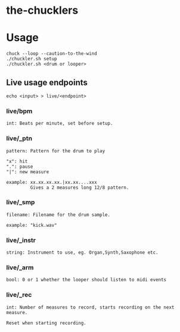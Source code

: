 the-chucklers
=============

# Usage

	chuck --loop --caution-to-the-wind
	./chuckler.sh setup
	./chuckler.sh <drum or looper>

## Live usage endpoints

	echo <input> > live/<endpoint>

### live/bpm

	int: Beats per minute, set before setup.

### live/<drumname>_ptn

	pattern: Pattern for the drum to play

	"x": hit
	".": pause
	"|": new measure

	example: xx.xx.xx.xx.|xx.xx....xxx
			 Gives a 2 measures long 12/8 pattern.

### live/<drumname>_smp

	filename: Filename for the drum sample.

	example: "kick.wav"

### live/<loopname>_instr

	string: Instrument to use, eg. Organ,Synth,Saxophone etc.

### live/<loopname>_arm

	bool: 0 or 1 whether the looper should listen to midi events

### live/<loopname>_rec

	int: Number of measures to record, starts recording on the next measure.

	Reset when starting recording.
